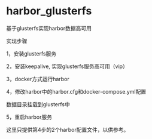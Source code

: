 # harbor_glusterfs
基于glusterfs实现harbor数据高可用

实现步骤

1，安装glusterfs服务

2，安装keepalive, 实现glusterfs服务高可用（vip）

3，docker方式运行harbor

4，修改harbor中的harbor.cfg和docker-compose.yml配置

数据目录挂载到glusterfs中

5，重启harbor服务

这里只提供第4步的2个harbor配置文件，以供参考。
